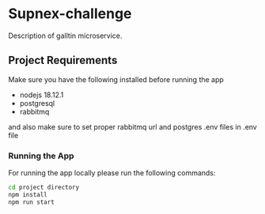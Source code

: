 # Supnex-challenge

Description of galltin microservice.

## Project Requirements

Make sure you have the following installed before running the app

- nodejs 18.12.1
- postgresql
- rabbitmq

and also make sure to set proper rabbitmq url and postgres .env files in .env file

### Running the App

For running the app locally please run the following commands:

```bash
cd project directory
npm install
npm run start
```
